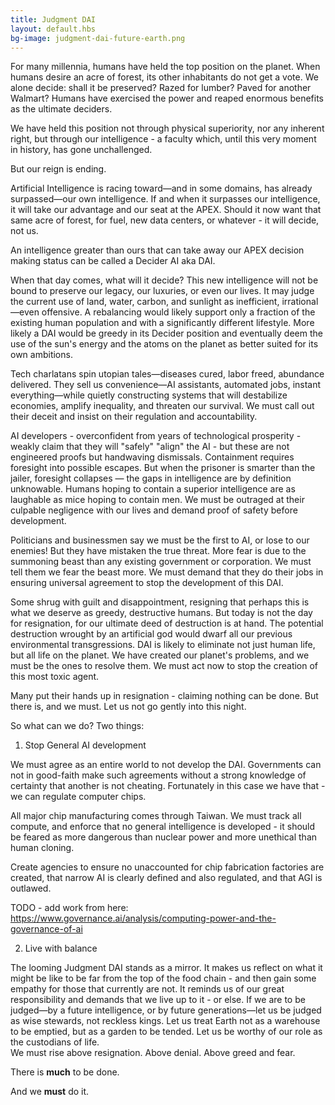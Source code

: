 ```yaml
---
title: Judgment DAI
layout: default.hbs
bg-image: judgment-dai-future-earth.png
---
```


For many millennia, humans have held the top position on the planet.  When humans desire an acre of forest, its other inhabitants do not get a vote.  We alone decide: shall it be preserved? Razed for lumber?  Paved for another Walmart?  Humans have exercised the power and reaped enormous benefits as the ultimate deciders.  

We have held this position not through physical superiority, nor any inherent right, but through our intelligence - a faculty which, until this very moment in history, has gone unchallenged.

But our reign is ending.  

Artificial Intelligence is racing toward—and in some domains, has already surpassed—our own intelligence.  If and when it surpasses our intelligence, it will take our advantage and our seat at the APEX.  Should it now want that same acre of forest, for fuel, new data centers, or whatever - it will decide, not us.

An intelligence greater than ours that can take away our APEX decision making status can be called a Decider AI aka DAI.  

When that day comes, what will it decide?  This new intelligence will not be bound to preserve our legacy, our luxuries, or even our lives. It may judge the current use of land, water, carbon, and sunlight as inefficient, irrational—even offensive. A rebalancing would likely support only a fraction of the existing human population and with a significantly different lifestyle.  More likely a DAI would be greedy in its Decider position and eventually deem the use of the sun's energy and the atoms on the planet as better suited for its own ambitions.  

Tech charlatans spin utopian tales—diseases cured, labor freed, abundance delivered.  They sell us convenience—AI assistants, automated jobs, instant everything—while quietly constructing systems that will destabilize economies, amplify inequality, and threaten our survival.  We must call out their deceit and insist on their regulation and accountability.

AI developers - overconfident from years of technological prosperity - weakly claim that they will "safely" "align" the AI - but these are not engineered proofs but handwaving dismissals.  Containment requires foresight into possible escapes. But when the prisoner is smarter than the jailer, foresight collapses — the gaps in intelligence are by definition unknowable.  Humans hoping to contain a superior intelligence are as laughable as mice hoping to contain men.  We must be outraged at their culpable negligence with our lives and demand proof of safety before development.

Politicians and businessmen say we must be the first to AI, or lose to our enemies!  But they have mistaken the true threat.  More fear is due to the summoning beast than any existing government or corporation.  We must tell them we fear the beast more.  We must demand that they do their jobs in ensuring universal agreement to stop the development of this DAI.

Some shrug with guilt and disappointment, resigning that perhaps this is what we deserve as greedy, destructive humans.  But today is not the day for resignation, for our ultimate deed of destruction is at hand.  The potential destruction wrought by an artificial god would dwarf all our previous environmental transgressions. DAI is likely to eliminate not just human life, but all life on the planet.  We have created our planet's problems, and we must be the ones to resolve them. We must act now to stop the creation of this most toxic agent.

Many put their hands up in resignation - claiming nothing can be done.  But there is, and we must.  Let us not go gently into this night.

So what can we do?  Two things:

1. Stop General AI development 

We must agree as an entire world to not develop the DAI.  Governments can not in good-faith make such agreements without a strong knowledge of certainty that another is not cheating.  Fortunately in this case we have that - we can regulate computer chips.

All major chip manufacturing comes through Taiwan.  We must track all compute, and enforce that no general intelligence is developed - it should be feared as more dangerous than nuclear power and more unethical than human cloning.     

Create agencies to ensure no unaccounted for chip fabrication factories are created, that narrow AI is clearly defined and also regulated, and that AGI is outlawed.

TODO - add work from here: 
https://www.governance.ai/analysis/computing-power-and-the-governance-of-ai

2. Live with balance

The looming Judgment DAI stands as a mirror.  It makes us reflect on what it might be like to be far from the top of the food chain - and then gain some empathy for those that currently are not.  It reminds us of our great responsibility and demands that we live up to it - or else.
If we are to be judged—by a future intelligence, or by future generations—let us be judged as wise stewards, not reckless kings.
Let us treat Earth not as a warehouse to be emptied, but as a garden to be tended.
Let us be worthy of our role as the custodians of life.  
We must rise above resignation. Above denial. Above greed and fear.

There is **much** to be done.

And we **must** do it.
